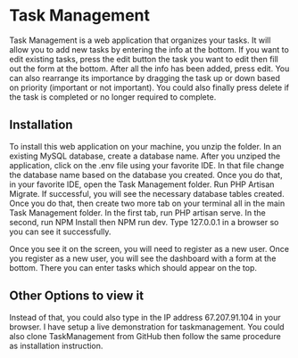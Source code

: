 # Task Management

Task Management is a web application that organizes your tasks. It will allow you to add new tasks by entering the info at the bottom. If you want to edit existing tasks, press the edit button the task you want to edit then fill out the form at the bottom. After all the info has been added, press edit. You can also rearrange its importance by dragging the task up or down based on priority (important or not important). You could also finally press delete if the task is completed or no longer required to complete.

## Installation

To install this web application on your machine, you unzip the folder. In an existing MySQL database, create a database name. After you unziped the application, click on the .env file using your favorite IDE. In that file change the database name based on the database you created. Once you do that, in your favorite IDE, open the Task Management folder. Run PHP Artisan Migrate. If successful, you will see the necessary database tables created. Once you do that, then create two more tab on your terminal all in the main Task Management folder. In the first tab, run PHP artisan serve. In the second, run NPM Install then NPM run dev. Type 127.0.0.1 in a browser so you can see it successfully.

Once you see it on the screen, you will need to register as a new user. Once you register as a new user, you will see the dashboard with a form at the bottom. There you can enter tasks which should appear on the top.

## Other Options to view it

Instead of that, you could also type in the IP address 67.207.91.104 in your browser. I have setup a live demonstration for taskmanagement. You could also clone TaskManagement from GitHub then follow the same procedure as installation instruction.
